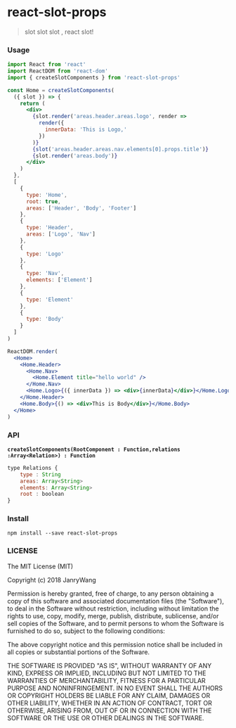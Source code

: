 # react-slot-props

> slot slot slot , react slot!

### Usage

```jsx
import React from 'react'
import ReactDOM from 'react-dom'
import { createSlotComponents } from 'react-slot-props'

const Home = createSlotComponents(
  ({ slot }) => {
    return (
      <div>
        {slot.render('areas.header.areas.logo', render =>
          render({
            innerData: 'This is Logo,'
          })
        )}
        {slot('areas.header.areas.nav.elements[0].props.title')}
        {slot.render('areas.body')}
      </div>
    )
  },
  [
    {
      type: 'Home',
      root: true,
      areas: ['Header', 'Body', 'Footer']
    },
    {
      type: 'Header',
      areas: ['Logo', 'Nav']
    },
    {
      type: 'Logo'
    },
    {
      type: 'Nav',
      elements: ['Element']
    },
    {
      type: 'Element'
    },
    {
      type: 'Body'
    }
  ]
)

ReactDOM.render(
  <Home>
    <Home.Header>
      <Home.Nav>
        <Home.Element title="hello world" />
      </Home.Nav>
      <Home.Logo>{({ innerData }) => <div>{innerData}</div>}</Home.Logo>
    </Home.Header>
    <Home.Body>{() => <div>This is Body</div>}</Home.Body>
  </Home>
)
```

### API

**`createSlotComponents(RootComponent : Function,relations :Array<Relation>) : Function`**

```javascript
type Relations {
    type : String
    areas: Array<String>
    elements: Array<String>
    root : boolean
}
```

### Install

```
npm install --save react-slot-props
```

### LICENSE

The MIT License (MIT)

Copyright (c) 2018 JanryWang

Permission is hereby granted, free of charge, to any person obtaining a copy of
this software and associated documentation files (the "Software"), to deal in
the Software without restriction, including without limitation the rights to
use, copy, modify, merge, publish, distribute, sublicense, and/or sell copies of
the Software, and to permit persons to whom the Software is furnished to do so,
subject to the following conditions:

The above copyright notice and this permission notice shall be included in all
copies or substantial portions of the Software.

THE SOFTWARE IS PROVIDED "AS IS", WITHOUT WARRANTY OF ANY KIND, EXPRESS OR
IMPLIED, INCLUDING BUT NOT LIMITED TO THE WARRANTIES OF MERCHANTABILITY, FITNESS
FOR A PARTICULAR PURPOSE AND NONINFRINGEMENT. IN NO EVENT SHALL THE AUTHORS OR
COPYRIGHT HOLDERS BE LIABLE FOR ANY CLAIM, DAMAGES OR OTHER LIABILITY, WHETHER
IN AN ACTION OF CONTRACT, TORT OR OTHERWISE, ARISING FROM, OUT OF OR IN
CONNECTION WITH THE SOFTWARE OR THE USE OR OTHER DEALINGS IN THE SOFTWARE.
